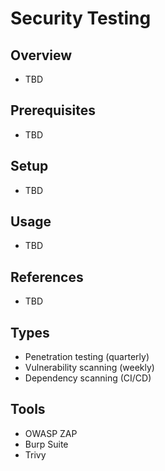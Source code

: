 # Security Testing

## Overview
- TBD

## Prerequisites
- TBD

## Setup
- TBD

## Usage
- TBD

## References
- TBD


## Types
- Penetration testing (quarterly)
- Vulnerability scanning (weekly)
- Dependency scanning (CI/CD)

## Tools
- OWASP ZAP
- Burp Suite
- Trivy
